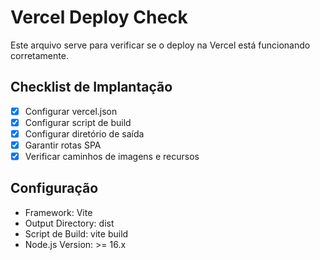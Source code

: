 # Vercel Deploy Check

Este arquivo serve para verificar se o deploy na Vercel está funcionando corretamente.

## Checklist de Implantação

- [x] Configurar vercel.json
- [x] Configurar script de build
- [x] Configurar diretório de saída
- [x] Garantir rotas SPA
- [x] Verificar caminhos de imagens e recursos

## Configuração

- Framework: Vite
- Output Directory: dist
- Script de Build: vite build
- Node.js Version: >= 16.x
